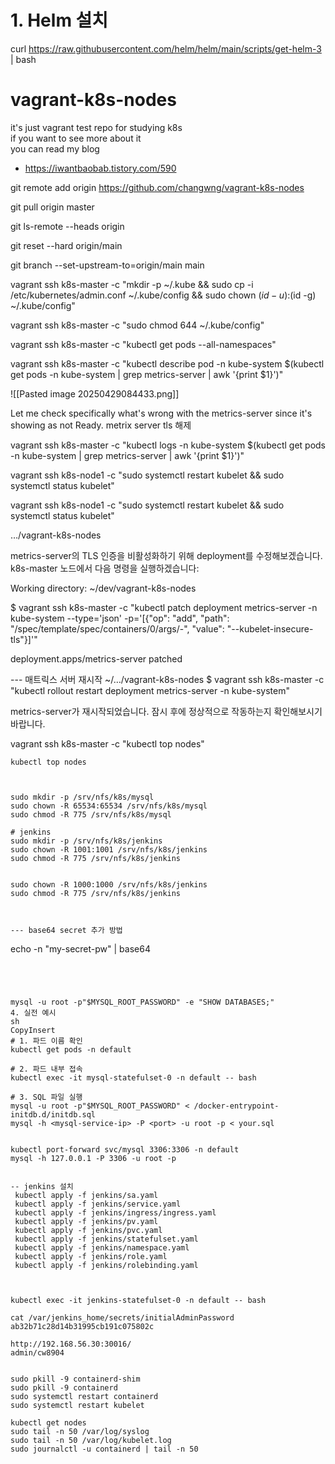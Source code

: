 # 1. Helm 설치
curl https://raw.githubusercontent.com/helm/helm/main/scripts/get-helm-3 | bash



# vagrant-k8s-nodes
it's just vagrant test repo for studying k8s  
if you want to see more about it  
you can read my blog
- https://iwantbaobab.tistory.com/590


git remote add origin https://github.com/changwng/vagrant-k8s-nodes

git pull origin master

git ls-remote --heads origin

git reset --hard origin/main

git branch --set-upstream-to=origin/main main



vagrant ssh k8s-master -c "mkdir -p ~/.kube && sudo cp -i /etc/kubernetes/admin.conf ~/.kube/config && sudo chown $(id -u):$(id -g) ~/.kube/config"

vagrant ssh k8s-master -c "sudo chmod 644 ~/.kube/config"

vagrant ssh k8s-master -c "kubectl get pods --all-namespaces"


vagrant ssh k8s-master -c "kubectl describe pod -n kube-system $(kubectl get pods -n kube-system | grep metrics-server | awk '{print $1}')"

![[Pasted image 20250429084433.png]]

Let me check specifically what's wrong with the metrics-server since it's showing as not Ready.
metrix server tls 해제

vagrant ssh k8s-master -c "kubectl logs -n kube-system $(kubectl get pods -n kube-system | grep metrics-server | awk '{print $1}')"


vagrant ssh k8s-node1 -c "sudo systemctl restart kubelet && sudo systemctl status kubelet"


vagrant ssh k8s-node1 -c "sudo systemctl restart kubelet && sudo systemctl status kubelet"




…/vagrant-k8s-nodes

metrics-server의 TLS 인증을 비활성화하기 위해 deployment를 수정해보겠습니다. k8s-master 노드에서 다음 명령을 실행하겠습니다:

Working directory: ~/dev/vagrant-k8s-nodes

 $ vagrant ssh k8s-master -c "kubectl patch deployment metrics-server -n kube-system --type='json' -p='[{\"op\": \"add\", \"path\": \"/spec/template/spec/containers/0/args/-\", \"value\": \"--kubelet-insecure-tls\"}]'"

deployment.apps/metrics-server patched


--- 매트릭스 서버 재시작
~/…/vagrant-k8s-nodes $ vagrant ssh k8s-master -c "kubectl rollout restart deployment metrics-server -n kube-system"


metrics-server가 재시작되었습니다. 잠시 후에 정상적으로 작동하는지 확인해보시기 바랍니다. 

vagrant ssh k8s-master -c "kubectl top nodes"
```
kubectl top nodes



sudo mkdir -p /srv/nfs/k8s/mysql
sudo chown -R 65534:65534 /srv/nfs/k8s/mysql
sudo chmod -R 775 /srv/nfs/k8s/mysql

# jenkins
sudo mkdir -p /srv/nfs/k8s/jenkins
sudo chown -R 1001:1001 /srv/nfs/k8s/jenkins
sudo chmod -R 775 /srv/nfs/k8s/jenkins


sudo chown -R 1000:1000 /srv/nfs/k8s/jenkins
sudo chmod -R 775 /srv/nfs/k8s/jenkins



--- base64 secret 추가 방법 
```
echo -n "my-secret-pw" | base64
```




mysql -u root -p"$MYSQL_ROOT_PASSWORD" -e "SHOW DATABASES;"
4. 실전 예시
sh
CopyInsert
# 1. 파드 이름 확인
kubectl get pods -n default

# 2. 파드 내부 접속
kubectl exec -it mysql-statefulset-0 -n default -- bash

# 3. SQL 파일 실행
mysql -u root -p"$MYSQL_ROOT_PASSWORD" < /docker-entrypoint-initdb.d/initdb.sql
mysql -h <mysql-service-ip> -P <port> -u root -p < your.sql


kubectl port-forward svc/mysql 3306:3306 -n default
mysql -h 127.0.0.1 -P 3306 -u root -p


-- jenkins 설치
 kubectl apply -f jenkins/sa.yaml
 kubectl apply -f jenkins/service.yaml
 kubectl apply -f jenkins/ingress/ingress.yaml
 kubectl apply -f jenkins/pv.yaml
 kubectl apply -f jenkins/pvc.yaml
 kubectl apply -f jenkins/statefulset.yaml
 kubectl apply -f jenkins/namespace.yaml
 kubectl apply -f jenkins/role.yaml
 kubectl apply -f jenkins/rolebinding.yaml



kubectl exec -it jenkins-statefulset-0 -n default -- bash

cat /var/jenkins_home/secrets/initialAdminPassword
ab32b71c28d14b31995cb191c075802c

http://192.168.56.30:30016/
admin/cw8904


sudo pkill -9 containerd-shim
sudo pkill -9 containerd
sudo systemctl restart containerd
sudo systemctl restart kubelet

kubectl get nodes
sudo tail -n 50 /var/log/syslog
sudo tail -n 50 /var/log/kubelet.log
sudo journalctl -u containerd | tail -n 50